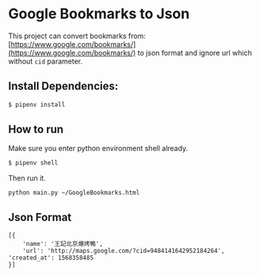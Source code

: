 # Google Bookmarks to Json

This project can convert bookmarks from: [https://www.google.com/bookmarks/](https://www.google.com/bookmarks/) to json format and ignore url which without `cid` parameter.

## Install Dependencies:

``` bash
$ pipenv install
```


## How to run

Make sure you enter python environment shell already.

``` bash
$ pipenv shell
```

Then run it.

```
python main.py ~/GoogleBookmarks.html
```

## Json Format

```
[{
    'name': '王記北京爆烤鴨', 
    'url': 'http://maps.google.com/?cid=9484141642952184264', 'created_at': 1568358485
}]
```
